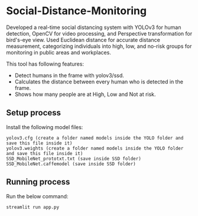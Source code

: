 # Social-Distance-Monitoring
Developed a real-time social distancing system with YOLOv3 for human detection, OpenCV for video processing, and Perspective transformation for bird's-eye view. Used Euclidean distance for accurate distance measurement, categorizing individuals into high, low, and no-risk groups for monitoring in public areas and workplaces.

   This tool has following features:

   * Detect humans in the frame with yolov3/ssd.
   * Calculates the distance between every human who is detected in the frame.
   * Shows how many people are at High, Low and Not at risk.

## Setup process

Install the following model files:

```
yolov3.cfg (create a folder named models inside the YOLO folder and save this file inside it)
yolov3.weights (create a folder named models inside the YOLO folder and save this file inside it)
SSD_MobileNet_prototxt.txt (save inside SSD folder)
SSD_MobileNet.caffemodel (save inside SSD folder)
```


## Running process

Run the below command:

```
streamlit run app.py
```